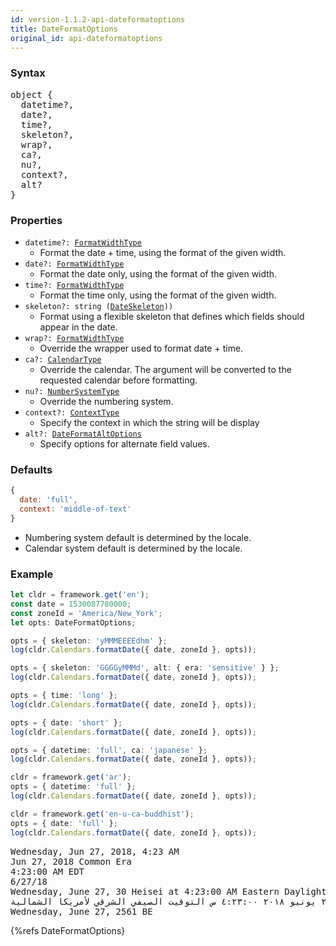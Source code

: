 ```yaml
---
id: version-1.1.2-api-dateformatoptions
title: DateFormatOptions
original_id: api-dateformatoptions
---
```


### Syntax

<pre class="syntax">
object {
  datetime?,
  date?,
  time?,
  skeleton?,
  wrap?,
  ca?,
  nu?,
  context?,
  alt?
}
</pre>

### Properties

- <code class="def">datetime?: <span>[FormatWidthType](api-formatwidthtype)</span></code>
  - Format the date + time, using the format of the given width.
- <code class="def">date?: <span>[FormatWidthType](api-formatwidthtype)</span></code>
  - Format the date only, using the format of the given width.
- <code class="def">time?: <span>[FormatWidthType](api-formatwidthtype)</span></code>
  - Format the time only, using the format of the given width.
- <code class="def">skeleton?: <span>string ([DateSkeleton](api-dateskeleton)))</span></code>
  - Format using a flexible skeleton that defines which fields should appear in the date.
- <code class="def">wrap?: <span>[FormatWidthType](api-formatwidthtype)</span></code>
  - Override the wrapper used to format date + time.
- <code class="def">ca?: <span>[CalendarType](api-calendartype)</span></code>
  - Override the calendar. The argument will be converted to the requested calendar before formatting.
- <code class="def">nu?: <span>[NumberSystemType](api-numbersystemtype)</span></code>
  - Override the numbering system.
- <code class="def">context?: <span>[ContextType](api-contexttype)</span></code>
  - Specify the context in which the string will be display
- <code class="def">alt?: <span>[DateFormatAltOptions](api-dateformataltoptions)</span></code>
  - Specify options for alternate field values.

### Defaults

```javascript
{
  date: 'full',
  context: 'middle-of-text'
}
```

- Numbering system default is determined by the locale.
- Calendar system default is determined by the locale.

### Example

```typescript
let cldr = framework.get('en');
const date = 1530087780000;
const zoneId = 'America/New_York';
let opts: DateFormatOptions;

opts = { skeleton: 'yMMMEEEEdhm' };
log(cldr.Calendars.formatDate({ date, zoneId }, opts));

opts = { skeleton: 'GGGGyMMMd', alt: { era: 'sensitive' } };
log(cldr.Calendars.formatDate({ date, zoneId }, opts));

opts = { time: 'long' };
log(cldr.Calendars.formatDate({ date, zoneId }, opts));

opts = { date: 'short' };
log(cldr.Calendars.formatDate({ date, zoneId }, opts));

opts = { datetime: 'full', ca: 'japanese' };
log(cldr.Calendars.formatDate({ date, zoneId }, opts));

cldr = framework.get('ar');
opts = { datetime: 'full' };
log(cldr.Calendars.formatDate({ date, zoneId }, opts));

cldr = framework.get('en-u-ca-buddhist');
opts = { date: 'full' };
log(cldr.Calendars.formatDate({ date, zoneId }, opts));
```
<pre class="output">
Wednesday, Jun 27, 2018, 4:23 AM
Jun 27, 2018 Common Era
4:23:00 AM EDT
6/27/18
Wednesday, June 27, 30 Heisei at 4:23:00 AM Eastern Daylight Time
الأربعاء، ٢٧ يونيو ٢٠١٨ ٤:٢٣:٠٠ ص التوقيت الصيفي الشرقي لأمريكا الشمالية
Wednesday, June 27, 2561 BE
</pre>


{%refs DateFormatOptions}
